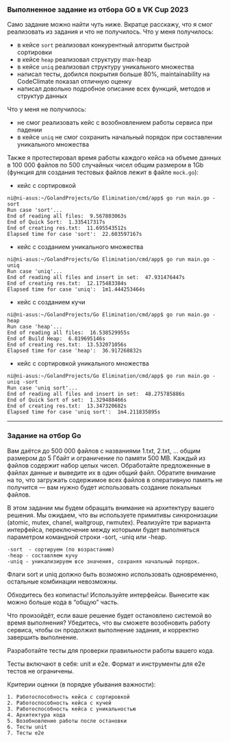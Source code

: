 
### Выполненное задание из отбора GO в VK Cup 2023
Само задание можно найти чуть ниже. Вкратце расскажу, что я смог реализовать из задания и что не получилось.
Что у меня получилось:
- в кейсе `sort` реализовал конкурентный алгоритм быстрой сортировки
- в кейсе `heap` реализовал структуру max-heap
- в кейсе `uniq` реализовал структуру уникального множества
- написал тесты, добился покрытия больше 80%, maintainability на CodeClimate показал отличную оценку
- написал довольно подробное описание всех функций, методов и структур данных


Что у меня не получилось:
- не смог реализовать кейс с возобновлением работы сервиса при падении
- в кейсе `uniq` не смог сохранить начальный порядок при составлении уникального множества

Также я протестировал время работы каждого кейса на объеме данных в 100 000 файлов по 500 случайных чисел общим размером в 1Gb (функция для создания тестовых файлов лежит в файле `mock.go`):
 - кейс с сортировкой
```shell
ni@ni-asus:~/GolandProjects/Go Elimination/cmd/app$ go run main.go -sort
Run case 'sort'...
End of reading all files:  9.567803063s
End of Quick Sort:  1.335417317s
End of creating res.txt:  11.695543512s
Elapsed time for case 'sort':  22.603597167s
```
- кейс с созданием уникального множества
```shell
ni@ni-asus:~/GolandProjects/Go Elimination/cmd/app$ go run main.go -uniq
Run case 'uniq'...
End of reading all files and insert in set:  47.931476447s
End of creating res.txt:  12.175483384s
Elapsed time for case 'uniq':  1m1.444253464s
```
- кейс с созданием кучи
```shell
ni@ni-asus:~/GolandProjects/Go Elimination/cmd/app$ go run main.go -heap
Run case 'heap'...
End of reading all files:  16.538529955s
End of Build Heap:  6.819695146s
End of creating res.txt:  13.532071056s
Elapsed time for case 'heap':  36.917268832s
```
- кейс с сортировкой уникального множества
```shell
ni@ni-asus:~/GolandProjects/Go Elimination/cmd/app$ go run main.go -uniq -sort
Run case 'uniq sort'...
End of reading all files and insert in set:  48.275785886s
End of Quick Sort of set:  1.329488466s
End of creating res.txt:  13.347320682s
Elapsed time for case 'uniq sort':  1m4.211835895s
```


_____________________________________________________________

### Задание на отбор Go

Вам даётся до 500 000 файлов с названиями 1.txt, 2.txt, … общим размером до 5 Гбайт и ограничение по памяти 500 MB. Каждый из файлов содержит набор целых чисел. Обработайте предложенные в файлах данные и выведите их в один общий файл. Обратите внимание на то, что загружать содержимое всех файлов в оперативную память не получится — вам нужно будет использовать создание локальных файлов.



В этом задании мы будем обращать внимание на архитектуру вашего решения. Мы ожидаем, что вы используете примитивы синхронизации (atomic, mutex, chanel, waitgroup, rwmutex). Реализуйте три варианта интерфейса, переключение между которыми будет выполняться параметром командной строки -sort, -uniq или -heap.

    -sort  - сортируем (по возрастанию)
    -heap - составляем кучу
    -uniq - уникализируем все значения, сохраняя начальный порядок.



Флаги sort и uniq должно быть возможно использовать одновременно, остальные комбинации невозможны.



Обходитесь без копипасты! Используйте интерфейсы. Вынесите как можно больше кода в “общую” часть.



Что произойдёт, если ваше решение будет остановлено системой во время выполнения? Убедитесь, что вы сможете возобновить работу сервиса, чтобы он продолжил выполнение задания, и корректно завершить выполнение.



Разработайте тесты для проверки правильности работы вашего кода.

Тесты включают в себя: unit и e2e. Формат и инструменты для e2e тестов не ограничены.


Критерии оценки (в порядке убывания важности):

    1. Работоспособность кейса с сортировкой
    2. Работоспособность кейса с кучей
    3. Работоспособность кейса с уникальностью
    4. Архитектура кода
    5. Возобновление работы после остановки
    6. Тесты unit
    7. Тесты e2e
